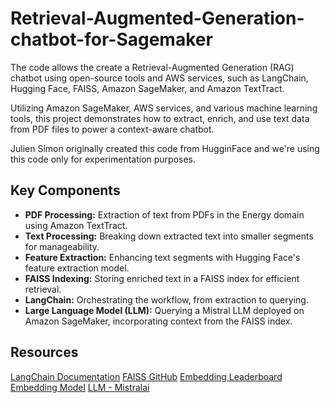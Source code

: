 # Retrieval-Augmented-Generation-chatbot-for-Sagemaker
The code allows the create a Retrieval-Augmented Generation (RAG) chatbot using open-source tools and AWS services, such as LangChain, Hugging Face, FAISS, Amazon SageMaker, and Amazon TextTract.

Utilizing Amazon SageMaker, AWS services, and various machine learning tools, this project demonstrates how to extract, enrich, and use text data from PDF files to power a context-aware chatbot.

Julien Simon originally created this code from HugginFace and we're using this code only for experimentation purposes.

## Key Components
- **PDF Processing:** Extraction of text from PDFs in the Energy domain using Amazon TextTract.
- **Text Processing:**  Breaking down extracted text into smaller segments for manageability.
- **Feature Extraction:** Enhancing text segments with Hugging Face's feature extraction model.
- **FAISS Indexing:** Storing enriched text in a FAISS index for efficient retrieval.
- **LangChain:** Orchestrating the workflow, from extraction to querying.
- **Large Language Model (LLM):** Querying a Mistral LLM deployed on Amazon SageMaker, incorporating context from the FAISS index.

## Resources 
[LangChain Documentation](https://www.langchain.com/)
[FAISS GitHub](https://github.com/facebookresearch/faiss)
[Embedding Leaderboard](https://huggingface.co/spaces/mteb/leaderboard)
[Embedding Model](https://huggingface.co/BAAI/bge-small-en-v1.5)
[LLM - Mistralai](https://huggingface.co/mistralai/Mistral-7B-Instruct-v0.1)
